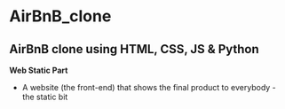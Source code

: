 # AirBnB_clone

## AirBnB clone using HTML, CSS, JS &amp; Python

**Web Static Part**

- A website (the front-end) that shows the final product to everybody - the static bit
